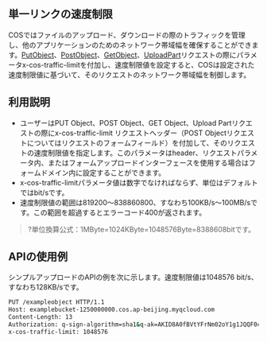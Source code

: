 ## 単一リンクの速度制限

COSではファイルのアップロード、ダウンロードの際のトラフィックを管理し、他のアプリケーションのためのネットワーク帯域幅を確保することができます。[PutObject](https://intl.cloud.tencent.com/document/product/436/7749)、[PostObject](https://intl.cloud.tencent.com/document/product/436/14690)、[GetObject](https://intl.cloud.tencent.com/document/product/436/7753)、[UploadPart](https://intl.cloud.tencent.com/document/product/436/7750)リクエストの際にパラメータx-cos-traffic-limitを付加し、速度制限値を設定すると、COSは設定された速度制限値に基づいて、そのリクエストのネットワーク帯域幅を制御します。

## 利用説明

- ユーザーはPUT Object、POST Object、GET Object、Upload Partリクエストの際にx-cos-traffic-limit リクエストヘッダー（POST Objectリクエストについてはリクエストのフォームフィールド）を付加して、そのリクエストの速度制限値を指定します。このパラメータはheader、リクエストパラメータ内、またはフォームアップロードインターフェースを使用する場合はフォームドメイン内に設定することができます。
- x-cos-traffic-limitパラメータ値は数字でなければならず、単位はデフォルトではbit/sです。
- 速度制限値の範囲は819200～838860800、すなわち100KB/s～100MB/sです。この範囲を超過するとエラーコード400が返されます。
>?単位換算公式：1MByte=1024KByte=1048576Byte=8388608bitです。

## APIの使用例

シンプルアップロードのAPIの例を次に示します。速度制限値は1048576 bit/s、すなわち128KB/sです。

```sh
PUT /exampleobject HTTP/1.1
Host: examplebucket-1250000000.cos.ap-beijing.myqcloud.com
Content-Length: 13
Authorization: q-sign-algorithm=sha1&q-ak=AKID8A0fBVtYFrNm02oY1g1JQQF0c3JO****&q-sign-time=1561109068;1561116268&q-key-time=1561109068;1561116268&q-header-list=content-length;content-md5;content-type;date;host&q-url-param-list=&q-signature=998bfc8836fc205d09e455c14e3d7e623bd2****
x-cos-traffic-limit: 1048576
```

